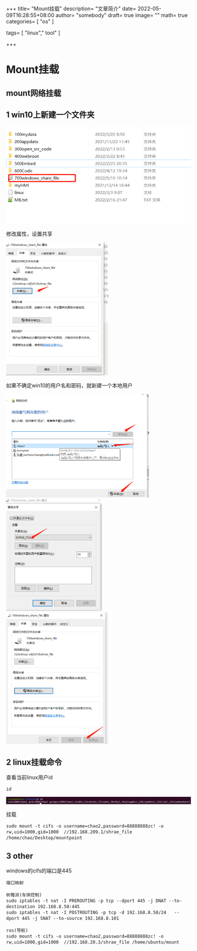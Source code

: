 +++
title= "Mount挂载"
description= "文章简介"
date= 2022-05-09T16:28:55+08:00
author= "somebody"
draft= true
image= "" 
math= true
categories= [
    "os"
]

tags=  [
    "linux"," tool"
]

+++

# Mount挂载

## mount网络挂载



##  1 win10上新建一个文件夹



![image-20220510101839548](images/image-20220510101839548.png)

修改属性，设置共享



<img src="images/image-20220510102156548.png" alt="image-20220510102156548" style="zoom:50%;" />

如果不确定win10的用户名和密码，就新建一个本地用户

<img src="images/image-20220510102225088.png" alt="image-20220510102225088" style="zoom:50%;" />

<img src="images/image-20220510102257001.png" alt="image-20220510102257001" style="zoom:50%;" />

<img src="images/image-20220510102456203.png" alt="image-20220510102456203" style="zoom:50%;" />

## 2 linux挂载命令

查看当前linux用户id

~~~shell
id 
~~~

![image-20220510103204731](images/image-20220510103204731.png)

挂载

~~~shell
sudo mount -t cifs -o username=chao2,password=88888888zc! -o rw,uid=1000,gid=1000  //192.168.209.1/shrae_file /home/chao/Desktop/mountpoint
~~~

## 3 other

windows的cifs的端口是445

~~~shell
端口映射

树莓派(车体控制)
sudo iptables -t nat -I PREROUTING -p tcp --dport 445 -j DNAT --to-destination 192.168.8.50:445
sudo iptables -t nat -I POSTROUTING -p tcp -d 192.168.8.50/24   --dport 445 -j SNAT --to-source 192.168.8.101

ros(导航)
sudo mount -t cifs -o username=chao2,password=88888888zc! -o rw,uid=1000,gid=1000  //192.168.20.3/shrae_file /home/ubuntu/mount
~~~

